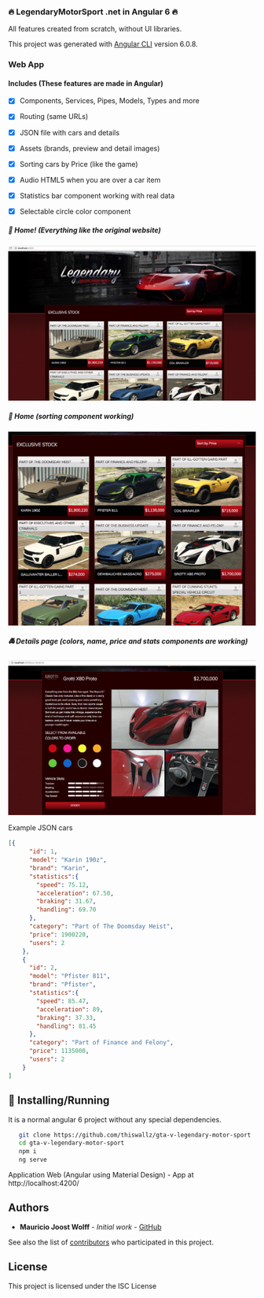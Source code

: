 ### :fire: LegendaryMotorSport .net  in Angular 6 :fire:

All features created from scratch, without UI libraries.

This project was generated with [Angular CLI](https://github.com/angular/angular-cli) version 6.0.8.

### Web App
#### Includes (These features are made in Angular)

- [x] Components, Services, Pipes, Models, Types and more
- [x] Routing (same URLs)
- [x] JSON file with cars and details
- [x] Assets (brands, preview and detail images)
- [x] Sorting cars by Price (like the game)
- [x] Audio HTML5 when you are over a car item
- [x] Statistics bar component working with real data
- [x] Selectable circle color component 


##### :blue_car: Home! (Everything like the original website)

![Alt text](demo/sprint1.png?raw=true 'Home' )

##### :red_car: Home (sorting component working)

![Alt text](demo/sprint2.png?raw=true 'Home')

##### :oncoming_police_car: Details page (colors, name, price and stats components are working)

![Alt text](demo/sprint3.png?raw=true 'Home')


Example JSON cars
```json
[{
      "id": 1,
      "model": "Karin 190z",
      "brand": "Karin",
      "statistics":{
        "speed": 75.12,
        "acceleration": 67.50,
        "braking": 31.67,
        "handling": 69.70
      },      
      "category": "Part of The Doomsday Heist",
      "price": 1900220,
      "users": 2
    },
    {
      "id": 2,
      "model": "Pfister 811",
      "brand": "Pfister",
      "statistics":{
        "speed": 85.47,
        "acceleration": 89,
        "braking": 37.33,
        "handling": 81.45
      },   
      "category": "Part of Finance and Felony",
      "price": 1135000,
      "users": 2
    }
]
```


## :tada: Installing/Running

It is a normal angular 6 project without any special dependencies.

```sh
   git clone https://github.com/thiswallz/gta-v-legendary-motor-sport
   cd gta-v-legendary-motor-sport
   npm i
   ng serve
```

Application Web (Angular using Material Design) - App at http://localhost:4200/

## Authors

* **Mauricio Joost Wolff** - *Initial work* - [GitHub](https://github.com/thiswallz)

See also the list of [contributors](https://github.com/thiswallz/gta-v-legendary-motor-sport/contributors) who participated in this project.

## License

This project is licensed under the ISC License 